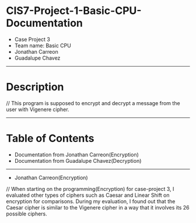 # CIS7-Project-1-Basic-CPU-Documentation
- Case Project 3
- Team name: Basic CPU
- Jonathan Carreon
- Guadalupe Chavez

**************************************
# Description
// This program is supposed to encrypt and decrypt a message from the user with Vigenere cipher.

**************************************
# Table of Contents
- Documentation from Jonathan Carreon(Encryption)
- Documentation from Guadalupe Chavez(Decryption)

**************************************

- Jonathan Carreon(Encryption)

// When starting on the programming(Encryption) for case-project 3, I evaluated other types of
   ciphers such as Caesar and Linear Shift on encryption for comparisons. During my evaluation,
   I found out that the Caesar cipher is similar to the Vigenere cipher in a way that it involves
   its 26 possible ciphers. 
